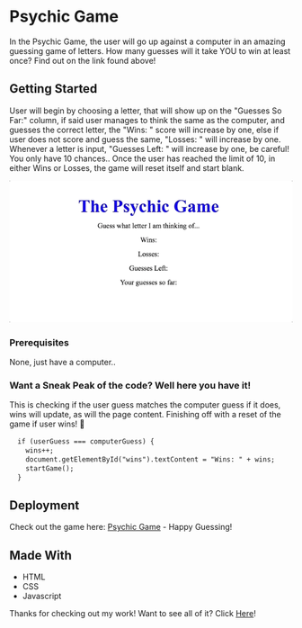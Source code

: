 # Psychic Game

In the Psychic Game, the user will go up against a computer in an amazing guessing game of letters. How many guesses will it take YOU to win at least once? Find out on the link found above!


## Getting Started

User will begin by choosing a letter, that will show up on the "Guesses So Far:" column, if said user manages to think the same as the computer, and guesses the correct letter, the "Wins: " score will increase by one, else if user does not score and guess the same, "Losses: " will increase by one. Whenever a letter is input, "Guesses Left: " will increase by one, be careful! You only have 10 chances.. Once the user has reached the limit of 10, in either Wins or Losses, the game will reset itself and start blank.

![Quick Guess](assets/images/psychicgif.gif)
### Prerequisites

None, just have a computer..


### Want a Sneak Peak of the code? Well here you have it! 

This is checking if the user guess matches the computer guess if it does, wins will update, as will the page content. Finishing off with a reset of the game if user wins! :tada:
```
  if (userGuess === computerGuess) {
    wins++;
    document.getElementById("wins").textContent = "Wins: " + wins;
    startGame();
  }

```


## Deployment

Check out the game here: [Psychic Game](https://delgador28.github.io/Psychic-Game/) - Happy Guessing!


## Made With

* HTML
* CSS 
* Javascript


Thanks for checking out my work! Want to see all of it? Click [Here](https://github.com/Delgador28?tab=repositories)!